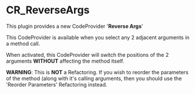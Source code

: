 CR_ReverseArgs
==============

This plugin provides a new CodeProvider '**Reverse Args**'

This CodeProvider is available when you select any 2 adjacent arguments in a method call.

When activated, this CodeProvider will switch the positions of the 2 arguments **WITHOUT** affecting the method itself.

**WARNING**: This is **NOT** a Refactoring. If you wish to reorder the parameters of the method (along with it's calling arguments, then you should use the 'Reorder Parameters' Refactoring instead.
